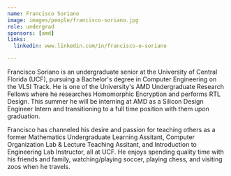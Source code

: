 ```yaml
---
name: Francisco Soriano
image: images/people/francisco-soriano.jpg
role: undergrad
sponsors: [amd]
links:
  linkedin: www.linkedin.com/in/francisco-e-soriano

---
```


Francisco Soriano is an undergraduate senior at the University of Central Florida (UCF), pursuing a Bachelor's degree in Computer Engineering on the VLSI Track. He is one of the University's AMD Undergraduate Research Fellows where he researches Homomorphic Encryption and performs RTL Design. This summer he will be interning at AMD as a Silicon Design Engineer Intern and transitioning to a full time position with them upon graduation.

Francisco has channeled his desire and passion for teaching others as a former Mathematics Undergraduate Learning Assitant, Computer Organization Lab & Lecture Teaching Assitant, and Introduction to Engineering Lab Instructor, all at UCF. He enjoys spending quality time with his friends and family, watching/playing soccer, playing chess, and visiting zoos when he travels.